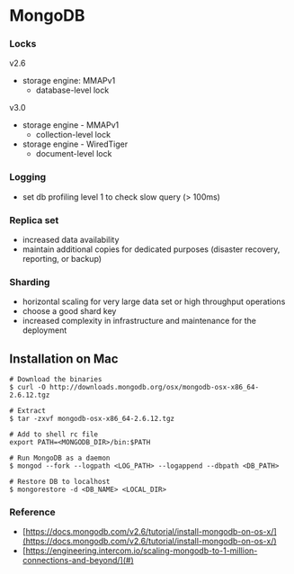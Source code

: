 # MongoDB

### Locks

v2.6

* storage engine: MMAPv1
  * database-level lock

v3.0

* storage engine - MMAPv1
  * collection-level lock
* storage engine - WiredTiger
  * document-level lock

### Logging

* set db profiling level 1 to check slow query \(&gt; 100ms\)

### Replica set

* increased data availability
* maintain additional copies for dedicated purposes \(disaster recovery, reporting, or backup\)

### Sharding

* horizontal scaling for very large data set or high throughput operations
* choose a good shard key
* increased complexity in infrastructure and maintenance for the deployment



## Installation on Mac

```
# Download the binaries
$ curl -O http://downloads.mongodb.org/osx/mongodb-osx-x86_64-2.6.12.tgz

# Extract
$ tar -zxvf mongodb-osx-x86_64-2.6.12.tgz

# Add to shell rc file
export PATH=<MONGODB_DIR>/bin:$PATH

# Run MongoDB as a daemon
$ mongod --fork --logpath <LOG_PATH> --logappend --dbpath <DB_PATH>

# Restore DB to localhost
$ mongorestore -d <DB_NAME> <LOCAL_DIR>
```

### Reference

* [https://docs.mongodb.com/v2.6/tutorial/install-mongodb-on-os-x/](https://docs.mongodb.com/v2.6/tutorial/install-mongodb-on-os-x/)
* [https://engineering.intercom.io/scaling-mongodb-to-1-million-connections-and-beyond/](#)



